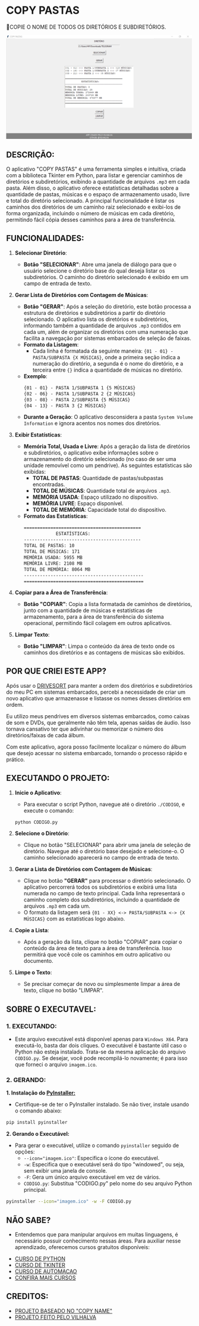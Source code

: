 # COPY PASTAS
🎈COPIE O NOME DE TODOS OS DIRETÓRIOS E SUBDIRETÓRIOS.

<img src="IMAGEM.png" align="center" width="500"> <br>

## DESCRIÇÃO:
O aplicativo "COPY PASTAS" é uma ferramenta simples e intuitiva, criada com a biblioteca Tkinter em Python, para listar e gerenciar caminhos de diretórios e subdiretórios, exibindo a quantidade de arquivos `.mp3` em cada pasta. Além disso, o aplicativo oferece estatísticas detalhadas sobre a quantidade de pastas, músicas e o espaço de armazenamento usado, livre e total do diretório selecionado. A principal funcionalidade é listar os caminhos dos diretórios de um caminho raiz selecionado e exibi-los de forma organizada, incluindo o número de músicas em cada diretório, permitindo fácil cópia desses caminhos para a área de transferência.

## FUNCIONALIDADES:
1. **Selecionar Diretório**:
   - **Botão "SELECIONAR"**: Abre uma janela de diálogo para que o usuário selecione o diretório base do qual deseja listar os subdiretórios. O caminho do diretório selecionado é exibido em um campo de entrada de texto.

2. **Gerar Lista de Diretórios com Contagem de Músicas**:
   - **Botão "GERAR"**: Após a seleção do diretório, este botão processa a estrutura de diretórios e subdiretórios a partir do diretório selecionado. O aplicativo lista os diretórios e subdiretórios, informando também a quantidade de arquivos `.mp3` contidos em cada um, além de organizar os diretórios com uma numeração que facilita a navegação por sistemas embarcados de seleção de faixas.
   - **Formato da Listagem**:
     - Cada linha é formatada da seguinte maneira: `{01 - 01} - PASTA/SUBPASTA {X MÚSICAS}`, onde a primeira seção indica a numeração do diretório, a segunda é o nome do diretório, e a terceira entre `{}` indica a quantidade de músicas no diretório.
   - **Exemplo**: 
     ```
     {01 - 01} - PASTA 1/SUBPASTA 1 {5 MÚSICAS}
     {02 - 06} - PASTA 1/SUBPASTA 2 {2 MÚSICAS}
     {03 - 08} - PASTA 2/SUBPASTA {5 MÚSICAS}
     {04 - 13} - PASTA 3 {2 MÚSICAS}
     ```
   - **Durante a Geração**: O aplicativo desconsidera a pasta `System Volume Information` e ignora acentos nos nomes dos diretórios.

3. **Exibir Estatísticas**:
   - **Memória Total, Usada e Livre**: Após a geração da lista de diretórios e subdiretórios, o aplicativo exibe informações sobre o armazenamento do diretório selecionado (no caso de ser uma unidade removível como um pendrive). As seguintes estatísticas são exibidas:
     - **TOTAL DE PASTAS**: Quantidade de pastas/subpastas encontradas.
     - **TOTAL DE MÚSICAS**: Quantidade total de arquivos `.mp3`.
     - **MEMÓRIA USADA**: Espaço utilizado no dispositivo.
     - **MEMÓRIA LIVRE**: Espaço disponível.
     - **TOTAL DE MEMÓRIA**: Capacidade total do dispositivo.
   - **Formato das Estatísticas**:
     ```
     ============================================
                 ESTATÍSTICAS:
     --------------------------------------------
     TOTAL DE PASTAS: 10
     TOTAL DE MÚSICAS: 171
     MEMÓRIA USADA: 5955 MB
     MEMÓRIA LIVRE: 2108 MB
     TOTAL DE MEMÓRIA: 8064 MB
     ---------------------------------------------
     =============================================
     ```

4. **Copiar para a Área de Transferência**:
   - **Botão "COPIAR"**: Copia a lista formatada de caminhos de diretórios, junto com a quantidade de músicas e estatísticas de armazenamento, para a área de transferência do sistema operacional, permitindo fácil colagem em outros aplicativos.

5. **Limpar Texto**:
   - **Botão "LIMPAR"**: Limpa o conteúdo da área de texto onde os caminhos dos diretórios e as contagens de músicas são exibidos.

## POR QUE CRIEI ESTE APP?
Após usar o [DRIVESORT](https://www.anerty.net/software/file/DriveSort/) para manter a ordem dos diretórios e subdiretórios do meu PC em sistemas embarcados, percebi a necessidade de criar um novo aplicativo que armazenasse e listasse os nomes desses diretórios em ordem.

Eu utilizo meus pendrives em diversos sistemas embarcados, como caixas de som e DVDs, que geralmente não têm tela, apenas saídas de áudio. Isso tornava cansativo ter que adivinhar ou memorizar o número dos diretórios/faixas de cada álbum.

Com este aplicativo, agora posso facilmente localizar o número do álbum que desejo acessar no sistema embarcado, tornando o processo rápido e prático.

## EXECUTANDO O PROJETO:
1. **Inicie o Aplicativo**:
   - Para executar o script Python, navegue até o diretório `./CODIGO`, e execute o comando:
   ```bash
   python CODIGO.py
   ```

2. **Selecione o Diretório**:
   - Clique no botão "SELECIONAR" para abrir uma janela de seleção de diretório. Navegue até o diretório base desejado e selecione-o. O caminho selecionado aparecerá no campo de entrada de texto.

3. **Gerar a Lista de Diretórios com Contagem de Músicas**:
   - Clique no botão **"GERAR"** para processar o diretório selecionado. O aplicativo percorrerá todos os subdiretórios e exibirá uma lista numerada no campo de texto principal. Cada linha representará o caminho completo dos subdiretórios, incluindo a quantidade de arquivos `.mp3` em cada um. 
   - O formato da listagem será `{01 - XX} <-> PASTA/SUBPASTA <-> {X MÚSICAS}` com as estatísticas logo abaixo.
    
4. **Copie a Lista**:
   - Após a geração da lista, clique no botão "COPIAR" para copiar o conteúdo da área de texto para a área de transferência. Isso permitirá que você cole os caminhos em outro aplicativo ou documento.

5. **Limpe o Texto**:
   - Se precisar começar de novo ou simplesmente limpar a área de texto, clique no botão "LIMPAR".

## SOBRE O EXECUTAVEL:
### 1. EXECUTANDO:
- Este arquivo executável está disponível apenas para `Windows X64`. Para executá-lo, basta dar dois cliques. O executável é bastante útil caso o Python não esteja instalado. Trata-se da mesma aplicação do arquivo `CODIGO.py`. Se desejar, você pode recompilá-lo novamente; é para isso que forneci o arquivo `imagem.ico`.

### 2. GERANDO:
   **1. Instalação do [PyInstaller:](https://pyinstaller.org/en/stable/)**
   - Certifique-se de ter o PyInstaller instalado. Se não tiver, instale usando o comando abaixo:
   ```bash
   pip install pyinstaller
   ```

   **2. Gerando o Executável:**
   - Para gerar o executável, utilize o comando `pyinstaller` seguido de opções:
      - `--icon="imagem.ico"`: Especifica o ícone do executável.
      - `-w`: Especifica que o executável será do tipo "windowed", ou seja, sem exibir uma janela de console.
      - `-F`: Gera um único arquivo executável em vez de vários.
      - `CODIGO.py`: Substitua "CODIGO.py" pelo nome do seu arquivo Python principal.
   ```bash
   pyinstaller --icon="imagem.ico" -w -F CODIGO.py
   ```

## NÃO SABE?
- Entendemos que para manipular arquivos em muitas linguagens, é necessário possuir conhecimento nessas áreas. Para auxiliar nesse aprendizado, oferecemos cursos gratuitos disponíveis:
* [CURSO DE PYTHON](https://github.com/VILHALVA/CURSO-DE-PYTHON)
* [CURSO DE TKINTER](https://github.com/VILHALVA/CURSO-DE-TKINTER)
* [CURSO DE AUTOMACAO](https://github.com/VILHALVA/CURSO-DE-AUTOMACAO)
* [CONFIRA MAIS CURSOS](https://github.com/VILHALVA?tab=repositories&q=+topic:CURSO)

## CREDITOS:
- [PROJETO BASEADO NO "COPY NAME"](https://github.com/VILHALVA/COPY-NAME)
- [PROJETO FEITO PELO VILHALVA](https://github.com/VILHALVA)

